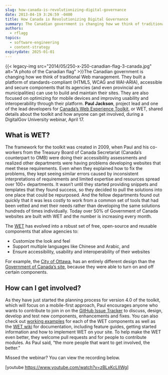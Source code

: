 ```yaml
---
slug: how-canada-is-revolutionizing-digital-governance
date: 2013-04-19 3:26:59 -0400
title: How Canada is Revolutionizing Digital Governance
summary: The Canadian government is changing how we think of traditional Web management. They built a platform of standards-compliant (HTML5, WCAG and WAI-ARIA), accessible and secure components that its agencies (and even provincial and municipalities) can use to build and maintain their sites. They are also focused
authors:
  - rflagg
topics:
  - software-engineering
  - content-strategy
expirydate: 2025-01-01
---
```


{{< legacy-img src="2014/05/250-x-250-canadian-flag-3-canada.jpg" alt="A photo of the Canadian flag" >}}The Canadian government is changing how we think of traditional Web management. They built a platform of standards-compliant (HTML5, WCAG and WAI-ARIA), accessible and secure components that its agencies (and even provincial and municipalities) can use to build and maintain their sites. They are also focused on optimizing for mobile devices and improving usability and interoperability through their platform. **Paul Jackson**, project lead and one of the lead developers for [Canada’s Web Experience Toolkit](http://wet-boew.github.io/v4.0-ci/index-en.html), or WET, shared details about the toolkit and how anyone can get involved, during a DigitalGov University webinar, April 17.

## <span style="color: #000000">What is WET?</span>

The framework for the toolkit was created in 2009, when Paul and his co-workers from the Treasury Board of Canada Secretariat (Canada’s counterpart to OMB) were doing their accessibility assessments and realized other departments were having problems developing websites that meet these requirements. Even when they explained how to fix the problems, they kept seeing similar errors caused by inconsistent interpretations of requirements and limited expertise and resources spread over 100+ departments. It wasn’t until they started providing snippets and templates that they found success, so they decided to pull the solutions into one place that could be repurposed. And the fellow departments found out quickly that it was less costly to work from a common set of tools that had been vetted and met their needs rather than developing the same solutions hundreds of times individually. Today over 50% of Government of Canada websites are built with WET and the number is increasing every month.
  
The [WET](http://www.tbs-sct.gc.ca/ws-nw/wa-aw/wet-boew/index-eng.asp) has evolved into a robust set of free, open-source and reusable components that allow agencies to:

  * Customize the look and feel
  * Support multiple languages like Chinese and Arabic, and
  * Ensure accessibility, usability and interoperability of their websites

For example, the [City of Ottawa](http://ottawa.ca/en), has an entirely different design than the [Government of Canada’s site](http://www.canada.ca/en/index.html), because they were able to turn on and off certain components.

## How can I get involved?

As they have just started the planning process for version 4.0 of the toolkit, which will focus on a mobile-first approach, Paul encourages anyone who wants to contribute to join in on the [GitHub Issue Tracker](https://github.com/wet-boew/wet-boew/issues) to discuss, design, develop and test new components, enhancements and fixes. You can also check out [working examples](http://wet-boew.github.io/wet-boew/demos/index-en.html) for each of the WET components as well as the [WET wiki](https://github.com/wet-boew/wet-boew/wiki) for documentation, including feature guides, getting started information and how to implement WET on your site. To help make the WET even better, they welcome pull requests and for people to contribute modules. As Paul said, “the more people that want to get involved, the better.”

Missed the webinar? You can view the recording below.

[youtube https://www.youtube.com/watch?v=zBLxKcLIIWg]